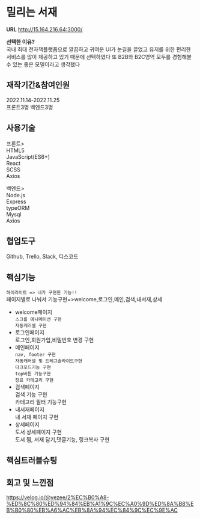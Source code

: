 # 밀리는 서재

**URL** http://15.164.216.64:3000/

**선택한 이유?**  
국내 최대 전자책플랫폼으로 깔끔하고 귀여운 UI가 눈길을 끌었고 유저를 위한 편리한 서비스를 많이 제공하고 있기 때문에 선택하였다
또 B2B와 B2C영역 모두를 경험해볼 수 있는 좋은 모델이라고 생각했다

## 재작기간&참여인원
2022.11.14-2022.11.25   
프론트3명 백엔드3명
    
## 사용기술
프론트>    
HTML5   
JavaScript(ES6+)    
React   
SCSS    
Axios     

백엔드>      
Node.js     
Express     
typeORM     
Mysql       
Axios     

## 협업도구     
Github, Trello, Slack, 디스코드

## 핵심기능
`하이라이트 => 내가 구현한 기능!!`  
페이지별로 나눠서 기능구현=>welcome,로그인,메인,검색,내서재,상세    

* welcome페이지    
`스크롤 에니메이션 구현`    
`자동케러셀 구현`    
* 로그인페이지    
로그인,회원가입,비밀번호 변경 구현   
* 메인페이지   
`nav, footer 구현`    
`자동캐러셀 및 드레그슬라이드구현`   
`다크모드기능 구현`   
`top버튼 기능구현`    
`장르 카테고리 구현`    
* 검색페이지   
검색 기능 구현    
카테고리 필터 기능구현    
* 내서재페이지    
내 서재 페이지 구현   
* 상세페이지   
도서 상세페이지 구현   
도서 찜, 서재 담기,댓글기능, 링크복사 구현   

## 핵심트러블슈팅

## 회고 및 느낀점
https://velog.io/@yezee/2%EC%B0%A8-%ED%8C%80%ED%94%84%EB%A1%9C%EC%A0%9D%ED%8A%B8%EB%B0%80%EB%A6%AC%EB%8A%94%EC%84%9C%EC%9E%AC
